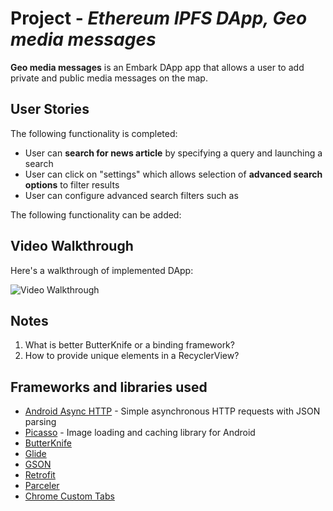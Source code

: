 # Project  - *Ethereum IPFS DApp, Geo media messages*

**Geo media messages** is an Embark DApp app that allows a user to add private and public media messages on the map.

## User Stories

The following functionality is completed:

* User can **search for news article** by specifying a query and launching a search
* User can click on "settings" which allows selection of **advanced search options** to filter results
* User can configure advanced search filters such as

The following functionality can be added:






## Video Walkthrough

Here's a walkthrough of implemented DApp:

<img src='https://github.com/antonina-cherednichenko/smart-traces-ethereum-dapp/blob/master/app.gif' title='Video Walkthrough' width='' alt='Video Walkthrough' />


## Notes

1. What is better ButterKnife or a binding framework?
2. How to provide unique elements in a RecyclerView?

## Frameworks and libraries used

- [Android Async HTTP](https://github.com/loopj/android-async-http) - Simple asynchronous HTTP requests with JSON parsing
- [Picasso](http://square.github.io/picasso/) - Image loading and caching library for Android
- [ButterKnife](http://jakewharton.github.io/butterknife/)
- [Glide](https://github.com/bumptech/glide)
- [GSON](https://github.com/google/gson)
- [Retrofit](http://square.github.io/retrofit/) 
- [Parceler](https://github.com/johncarl81/parceler)
- [Chrome Custom Tabs](https://github.com/GoogleChrome/custom-tabs-client)
